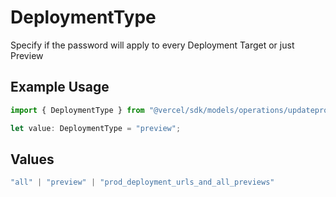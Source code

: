 # DeploymentType

Specify if the password will apply to every Deployment Target or just Preview

## Example Usage

```typescript
import { DeploymentType } from "@vercel/sdk/models/operations/updateproject.js";

let value: DeploymentType = "preview";
```

## Values

```typescript
"all" | "preview" | "prod_deployment_urls_and_all_previews"
```